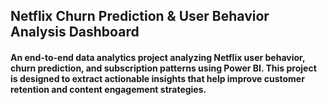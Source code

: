 ## Netflix Churn Prediction & User Behavior Analysis Dashboard

#### An end-to-end data analytics project analyzing Netflix user behavior, churn prediction, and subscription patterns using Power BI. This project is designed to extract actionable insights that help improve customer retention and content engagement strategies.

